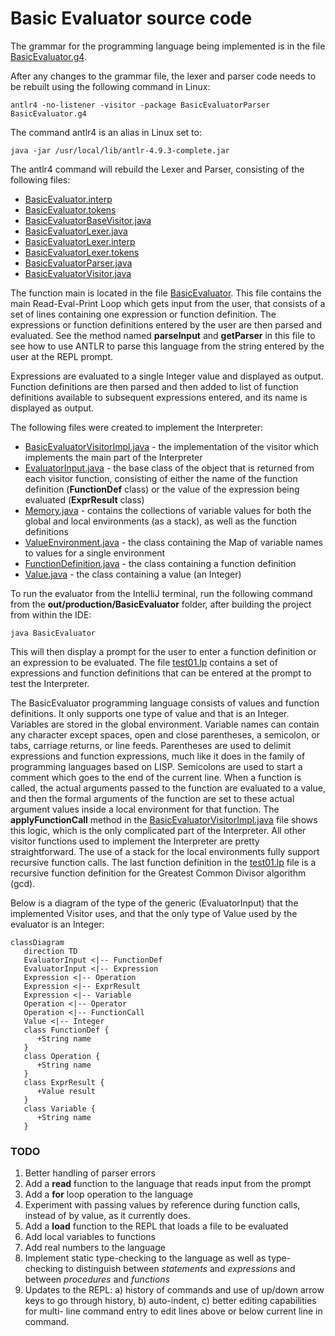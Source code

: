 # Basic Evaluator source code

The grammar for the programming language being implemented is in the file 
[BasicEvaluator.g4](BasicEvaluatorParser/BasicEvaluator.g4).

After any changes to the grammar file, the lexer and parser code needs to be 
rebuilt using the following command in Linux:

```
antlr4 -no-listener -visitor -package BasicEvaluatorParser BasicEvaluator.g4
```

The command antlr4 is an alias in Linux set to:
```
java -jar /usr/local/lib/antlr-4.9.3-complete.jar
```

The antlr4 command will rebuild the Lexer and Parser, consisting of the following 
files:
- [BasicEvaluator.interp](BasicEvaluatorParser/BasicEvaluator.interp)
- [BasicEvaluator.tokens](BasicEvaluatorParser/BasicEvaluator.tokens)
- [BasicEvaluatorBaseVisitor.java](BasicEvaluatorParser/BasicEvaluatorBaseVisitor.java)
- [BasicEvaluatorLexer.java](BasicEvaluatorParser/BasicEvaluatorLexer.java)
- [BasicEvaluatorLexer.interp](BasicEvaluatorParser/BasicEvaluatorLexer.interp)
- [BasicEvaluatorLexer.tokens](BasicEvaluatorParser/BasicEvaluatorLexer.tokens)
- [BasicEvaluatorParser.java](BasicEvaluatorParser/BasicEvaluatorParser.java)
- [BasicEvaluatorVisitor.java](BasicEvaluatorParser/BasicEvaluatorVisitor.java)

The function main is located in the file [BasicEvaluator](BasicEvaluator.java).
This file contains the main Read-Eval-Print Loop which gets input from the user,
that consists of a set of lines containing one expression or function definition. 
The expressions or function definitions entered by the user are then parsed and
evaluated.  See the method named **parseInput** and 
**getParser** in this file to see how to use ANTLR to parse this language from the
string entered by the user at the REPL prompt.

Expressions are evaluated to a single Integer value and displayed as
output.  Function definitions are then parsed and then added to list of function
definitions available to subsequent expressions entered, and its name is displayed 
as output.

The following files were created to implement the Interpreter:
- [BasicEvaluatorVisitorImpl.java](BasicEvaluatorInterpreter/BasicEvaluatorVisitorImpl.java) - the 
implementation of the visitor which implements the main part of the Interpreter
- [EvaluatorInput.java](BasicEvaluatorInterpreter/EvaluatorInput.java) - the base 
class of the object that is returned from each visitor function, consisting of 
either the name of the function definition (**FunctionDef** class) or the value of 
the expression being evaluated (**ExprResult** class) 
- [Memory.java](BasicEvaluatorInterpreter/Memory.java) - contains the collections of variable values for
both the global and local environments (as a stack), as well as the function 
definitions
- [ValueEnvironment.java](BasicEvaluatorInterpreter/ValueEnvironment.java) - the 
class containing the Map of variable names to values for a single environment
- [FunctionDefinition.java](BasicEvaluatorInterpreter/FunctionDefinition.java) - 
the class containing a function definition
- [Value.java](BasicEvaluatorInterpreter/Value.java) - the class containing a 
value (an Integer)

To run the evaluator from the IntelliJ terminal, run the following command from
the **out/production/BasicEvaluator** folder, after building the project from
within the IDE:
```
java BasicEvaluator 
```

This will then display a prompt for the user to enter a function definition or
an expression to be evaluated.  The file [test01.lp](test01.lp) contains a set
of expressions and function definitions that can be entered at the prompt to 
test the Interpreter.

The BasicEvaluator programming language consists of values and function 
definitions.  It only supports one type of value and that is an Integer.  Variables
are stored in the global environment.  Variable names can contain any character
except spaces, open and close parentheses, a semicolon, or tabs, carriage returns,
or line feeds.  Parentheses are used to delimit expressions and function 
expressions, much like it does in the family of programming languages based on LISP.
Semicolons are used to start a comment which goes to the end of the current line.
When a function is called, the actual arguments passed to the function are 
evaluated to a value, and then the formal arguments of the function are set to 
these actual argument values inside a local environment for that function.  The 
**applyFunctionCall** method in the [BasicEvaluatorVisitorImpl.java](BasicEvaluatorInterpreter/BasicEvaluatorVisitorImpl.java) 
file shows this logic, which is the only complicated part of the Interpreter.
All other visitor functions used to implement the Interpreter are pretty 
straightforward.  The use of a stack for the local environments fully support 
recursive function calls.  The last function definition in the [test01.lp](test01.lp) 
file is a recursive function definition for the Greatest Common Divisor 
algorithm (gcd).

Below is a diagram of the type of the generic (EvaluatorInput) that the 
implemented Visitor uses, and that the only type of Value used by the evaluator 
is an Integer: 
```mermaid
classDiagram
   direction TD
   EvaluatorInput <|-- FunctionDef
   EvaluatorInput <|-- Expression
   Expression <|-- Operation
   Expression <|-- ExprResult
   Expression <|-- Variable
   Operation <|-- Operator
   Operation <|-- FunctionCall
   Value <|-- Integer
   class FunctionDef {
      +String name
   }
   class Operation {
      +String name
   }
   class ExprResult {
      +Value result
   }
   class Variable {
      +String name
   }
```

### TODO
1. Better handling of parser errors
2. Add a **read** function to the language that reads input from the prompt
3. Add a **for** loop operation to the language
4. Experiment with passing values by reference during function calls, instead
   of by value, as it currently does.
5. Add a **load** function to the REPL that loads a file to be evaluated
6. Add local variables to functions
7. Add real numbers to the language
8. Implement static type-checking to the language as well as type-checking to
   distinguish between *statements* and *expressions* and between *procedures* 
   and *functions*
9. Updates to the REPL: a) history of commands and use of up/down arrow keys to
      go through history, b) auto-indent, c) better editing capabilities for multi-
      line command entry to edit lines above or below current line in command.